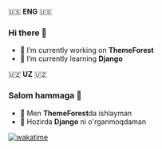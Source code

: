 🇺🇸 **ENG** 🇺🇸

### Hi there 👋


- 🔭 I’m currently working on **ThemeForest**
- 🌱 I’m currently learning **Django**

🇺🇿 **UZ** 🇺🇿

### Salom hammaga 👋


- 🔭 Men **ThemeForest**da ishlayman
- 🌱 Hozirda **Django** ni o'rganmoqdaman

[![wakatime](https://wakatime.com/badge/user/1e9e2665-570d-4a4f-8a87-a9aff805ae5c.svg)](https://wakatime.com/@1e9e2665-570d-4a4f-8a87-a9aff805ae5c)

